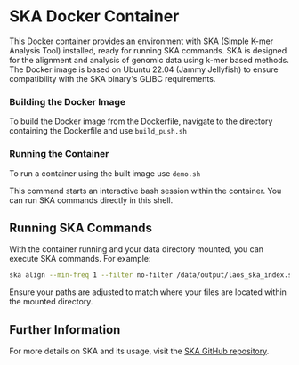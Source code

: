 
# SKA Docker Container

This Docker container provides an environment with SKA (Simple K-mer Analysis Tool) installed, ready for running SKA commands. SKA is designed for the alignment and analysis of genomic data using k-mer based methods. The Docker image is based on Ubuntu 22.04 (Jammy Jellyfish) to ensure compatibility with the SKA binary's GLIBC requirements.


### Building the Docker Image

To build the Docker image from the Dockerfile, navigate to the directory containing the Dockerfile and use `build_push.sh`

### Running the Container

To run a container using the built image use `demo.sh`

This command starts an interactive bash session within the container. You can run SKA commands directly in this shell.


## Running SKA Commands

With the container running and your data directory mounted, you can execute SKA commands. For example:

```sh
ska align --min-freq 1 --filter no-filter /data/output/laos_ska_index.skf -o /data/output/laos_ska_alignment.aln --threads 4
```

Ensure your paths are adjusted to match where your files are located within the mounted directory.

## Further Information

For more details on SKA and its usage, visit the [SKA GitHub repository](https://github.com/bacpop/ska.rust).
